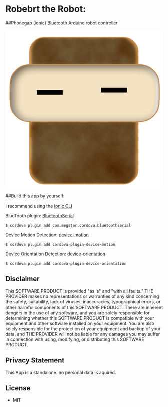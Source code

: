 

Robebrt the Robot: 
=====================
##Phonegap (ionic) Bluetooth Arduino robot controller


![alt text](https://raw.githubusercontent.com/giladmanor/robert/new-GUI/www/img/icon.png "")

##Build this app by yourself:

I recommend using the [Ionic CLI](https://github.com/driftyco/ionic-cli)

BlueTooth plugin:  [BluetoothSerial](https://github.com/don/BluetoothSerial)

    $ cordova plugin add com.megster.cordova.bluetoothserial


Device Motion Detection: [device-motion](https://github.com/apache/cordova-plugin-device-motion)

    $ cordova plugin add cordova-plugin-device-motion


Device Orientation Detection: [device-orientation](https://github.com/apache/cordova-plugin-device-orientation)

    $ cordova plugin add cordova-plugin-device-orientation


## Disclaimer
This SOFTWARE PRODUCT is provided "as is" and "with all faults." THE PROVIDER makes no representations or warranties of any kind concerning the safety, suitability, lack of viruses, inaccuracies, typographical errors, or other harmful components of this SOFTWARE PRODUCT. There are inherent dangers in the use of any software, and you are solely responsible for determining whether this SOFTWARE PRODUCT is compatible with your equipment and other software installed on your equipment. You are also solely responsible for the protection of your equipment and backup of your data, and THE PROVIDER will not be liable for any damages you may suffer in connection with using, modifying, or distributing this SOFTWARE PRODUCT.

## Privacy Statement
This App is a standalone. no personal data is aquired.

## License
 - MIT  